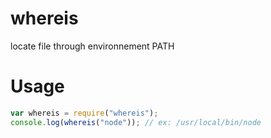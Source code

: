 # whereis

locate file through environnement PATH

# Usage

```javascript
var whereis = require("whereis");
console.log(whereis("node")); // ex: /usr/local/bin/node
```

